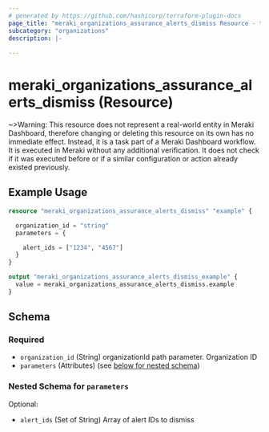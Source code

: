 ```yaml
---
# generated by https://github.com/hashicorp/terraform-plugin-docs
page_title: "meraki_organizations_assurance_alerts_dismiss Resource - terraform-provider-meraki"
subcategory: "organizations"
description: |-
  
---
```


# meraki_organizations_assurance_alerts_dismiss (Resource)



~>Warning: This resource does not represent a real-world entity in Meraki Dashboard, therefore changing or deleting this resource on its own has no immediate effect. Instead, it is a task part of a Meraki Dashboard workflow. It is executed in Meraki without any additional verification. It does not check if it was executed before or if a similar configuration or action 
already existed previously.


## Example Usage

```terraform
resource "meraki_organizations_assurance_alerts_dismiss" "example" {

  organization_id = "string"
  parameters = {

    alert_ids = ["1234", "4567"]
  }
}

output "meraki_organizations_assurance_alerts_dismiss_example" {
  value = meraki_organizations_assurance_alerts_dismiss.example
}
```

<!-- schema generated by tfplugindocs -->
## Schema

### Required

- `organization_id` (String) organizationId path parameter. Organization ID
- `parameters` (Attributes) (see [below for nested schema](#nestedatt--parameters))

<a id="nestedatt--parameters"></a>
### Nested Schema for `parameters`

Optional:

- `alert_ids` (Set of String) Array of alert IDs to dismiss
